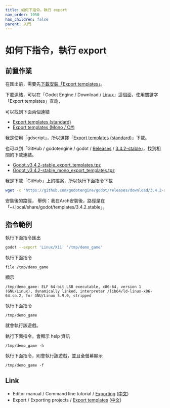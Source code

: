 ```yaml
---
title: 如何下指令，執行 export
nav_order: 1050
has_children: false
parent: 入門
---
```



# 如何下指令，執行 export

## 前置作業

在匯出前，需要先[下載安裝「Export templates」](https://docs.godotengine.org/en/stable/tutorials/export/exporting_projects.html#export-templates)。

下載連結，可以在「Godot Engine / Download / [Linux](https://godotengine.org/download/linux)」這個面，使用關鍵字「Export templates」查詢，

可以找到下面兩個連結

* [Export templates (standard)](https://downloads.tuxfamily.org/godotengine/3.4.2/Godot_v3.4.2-stable_export_templates.tpz)
* [Export templates (Mono / C#)](https://downloads.tuxfamily.org/godotengine/3.4.2/mono/Godot_v3.4.2-stable_mono_export_templates.tpz)

我是使用「gdscript」，所以選擇「[Export templates (standard)](https://downloads.tuxfamily.org/godotengine/3.4.2/Godot_v3.4.2-stable_export_templates.tpz)」下載。

也可以到「GitHub / godotengine / godot / [Releases](https://github.com/godotengine/godot/releases) / [3.4.2-stable](https://github.com/godotengine/godot/releases/tag/3.4.2-stable)」，找到相關的下載連結。

* [Godot_v3.4.2-stable_export_templates.tpz](https://github.com/godotengine/godot/releases/download/3.4.2-stable/Godot_v3.4.2-stable_export_templates.tpz)
* [Godot_v3.4.2-stable_mono_export_templates.tpz](https://github.com/godotengine/godot/releases/download/3.4.2-stable/Godot_v3.4.2-stable_mono_export_templates.tpz)

我是下載「GitHub」上的檔案，所以執行下面指令下載

``` sh
wget -c 'https://github.com/godotengine/godot/releases/download/3.4.2-stable/Godot_v3.4.2-stable_export_templates.tpz'
```


安裝後的路徑，
舉例：我在Arch安裝後，路徑是在「~/.local/share/godot/templates/3.4.2.stable」。

## 指令範例

執行下面指令匯出

``` sh
godot --export 'Linux/X11' '/tmp/demo_game'
```

執行下面指令

```
file /tmp/demo_game
```

顯示

```
/tmp/demo_game: ELF 64-bit LSB executable, x86-64, version 1 (GNU/Linux), dynamically linked, interpreter /lib64/ld-linux-x86-64.so.2, for GNU/Linux 5.9.0, stripped
```

執行下面指令

```
/tmp/demo_game
```

就會執行該遊戲。


執行下面指令，會顯示 help 資訊

```
/tmp/demo_game -h
```

執行下面指令，則會執行該遊戲，並且全螢幕顯示

```
/tmp/demo_game -f
```


## Link

* Editor manual / Command line tutorial / [Exporting](https://docs.godotengine.org/en/stable/tutorials/editor/command_line_tutorial.html#exporting) ([中文](https://docs.godotengine.org/zh_TW/stable/tutorials/editor/command_line_tutorial.html#exporting))
* Export / Exporting projects / [Export templates](https://docs.godotengine.org/en/stable/tutorials/export/exporting_projects.html#export-templates) ([中文](https://docs.godotengine.org/zh_TW/stable/tutorials/export/exporting_projects.html#export-templates))
